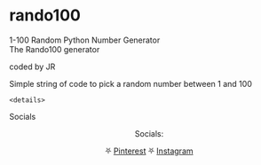 # rando100
1-100 Random Python Number Generator  
The Rando100 generator  
  
  coded by JR  
    
  Simple string of code to pick a random number between 1 and 100
    
    
    
    <details>
  <summary>Socials</summary>
    <p align="center">
    Socials:
<p align="center"> 
    ⛧
    <a href="https://www.pinterest.com/jrxava">Pinterest</a>
    ⛧
    <a href="https://www.instagram.com/jay.doesnotexist">Instagram</a>
